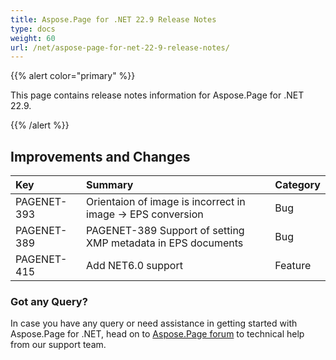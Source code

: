 ```yaml
---
title: Aspose.Page for .NET 22.9 Release Notes
type: docs
weight: 60
url: /net/aspose-page-for-net-22-9-release-notes/
---
```


{{% alert color="primary" %}}

This page contains release notes information for Aspose.Page for .NET 22.9.

{{% /alert %}}
## **Improvements and Changes**

|**Key**|**Summary**|**Category**|
| :- | :- | :- |
|PAGENET-393|Orientaion of image is incorrect in image -> EPS conversion|Bug|
|PAGENET-389|PAGENET-389 Support of setting XMP metadata in EPS documents|Bug|
|PAGENET-415|Add NET6.0 support|Feature|
### **Got any Query?**
In case you have any query or need assistance in getting started with Aspose.Page for .NET, head on to [Aspose.Page forum](https://forum.aspose.com/c/page/39) to technical help from our support team.
